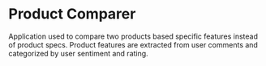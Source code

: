 # Product Comparer
Application used to compare two products based specific features instead of product specs. Product features are extracted from user comments and categorized by user sentiment and rating. 
